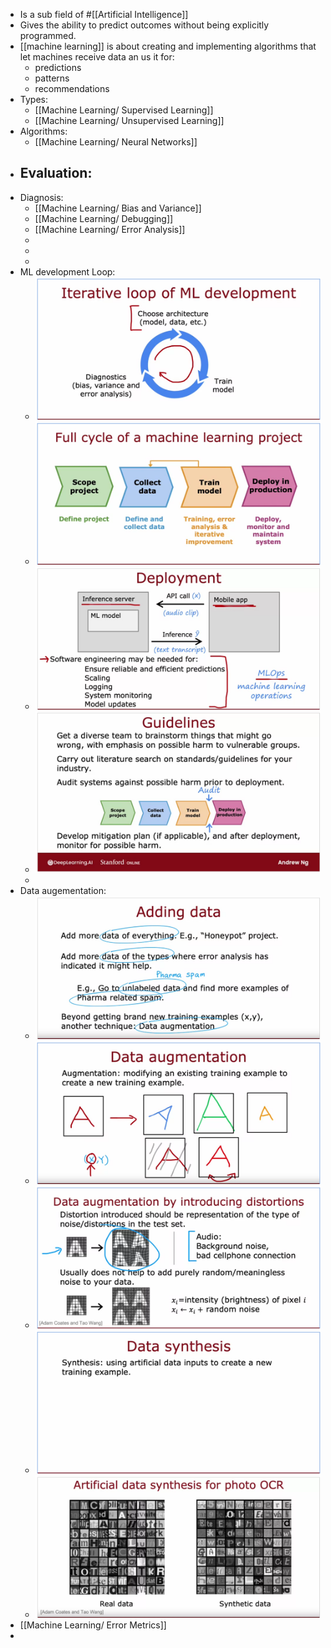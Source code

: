 - Is a sub field of #[[Artificial Intelligence]]
- Gives the ability to predict outcomes without being explicitly programmed.
- [[machine learning]] is about creating and implementing algorithms that let machines receive data an us it for:
	- predictions
	- patterns
	- recommendations
- Types:
	- [[Machine Learning/ Supervised Learning]]
	- [[Machine Learning/ Unsupervised Learning]]
- Algorithms:
	- [[Machine Learning/ Neural Networks]]
- Evaluation:
	-
- Diagnosis:
	- [[Machine Learning/ Bias and Variance]]
	- [[Machine Learning/ Debugging]]
	- [[Machine Learning/ Error Analysis]]
	-
	-
	-
- ML development Loop:
	- ![image.png](../assets/image_1676229404919_0.png)
	- ![image.png](../assets/image_1676237560303_0.png)
	- ![image.png](../assets/image_1676237733730_0.png)
	- ![image.png](../assets/image_1676238035581_0.png)
	-
- Data augementation:
	- ![image.png](../assets/image_1676236133212_0.png)
	- ![image.png](../assets/image_1676236255098_0.png)
	- ![image.png](../assets/image_1676236349008_0.png)
	- ![image.png](../assets/image_1676236382394_0.png)
	- ![image.png](../assets/image_1676236439188_0.png)
- [[Machine Learning/ Error Metrics]]
-